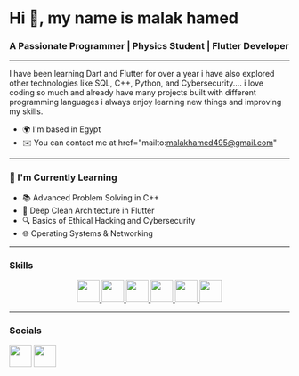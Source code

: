 <h1 >Hi 👋, my name is malak hamed</h1>
<h3 >A Passionate Programmer | Physics Student | Flutter Developer</h3>

---
I have been learning Dart and Flutter for over a year i have also explored other technologies like SQL, C++, Python, and Cybersecurity.... i love coding so much and already have many projects built with different programming languages i always enjoy learning new things and improving my skills. 

* 🌍 I'm based in Egypt
* ✉️ You can contact me at href="mailto:malakhamed495@gmail.com"

---

### 🧠 I'm Currently Learning

- 📚 Advanced Problem Solving in C++
- 🧱 Deep Clean Architecture in Flutter
- 🔍 Basics of Ethical Hacking and Cybersecurity
- 🌐 Operating Systems & Networking

---

### Skills

<p align="center">
  <a href="https://isocpp.org/" target="_blank">
    <img src="https://cdn.jsdelivr.net/gh/devicons/devicon/icons/cplusplus/cplusplus-original.svg" width="40" height="40"/>
  </a>
  <a href="https://www.python.org/" target="_blank">
    <img src="https://cdn.jsdelivr.net/gh/devicons/devicon/icons/python/python-original.svg" width="40" height="40"/>
  </a>
  <a href="https://flutter.dev/" target="_blank">
    <img src="https://cdn.jsdelivr.net/gh/devicons/devicon/icons/flutter/flutter-original.svg" width="40" height="40"/>
  </a>
  <a href="https://git-scm.com/" target="_blank">
    <img src="https://cdn.jsdelivr.net/gh/devicons/devicon/icons/git/git-original.svg" width="40" height="40"/>
  </a>
  <a href="https://www.linux.org/" target="_blank">
    <img src="https://cdn.jsdelivr.net/gh/devicons/devicon/icons/linux/linux-original.svg" width="40" height="40"/>
  </a>
  <a href="https://ubuntu.com/" target="_blank">
    <img src="https://cdn.jsdelivr.net/gh/devicons/devicon/icons/ubuntu/ubuntu-plain.svg" width="40" height="40"/>
  </a>
</p>


---
### Socials 

<p 
  <a href="https://www.linkedin.com/in/MalakHamed/"><img src="https://img.icons8.com/ios-filled/50/ffffff/linkedin.png" width="40"/></a>
  <a href="mailto:malakhamed495@gmail.com"><img src="https://img.icons8.com/ios-filled/50/ffffff/gmail.png" width="40"/></a>
</p>



